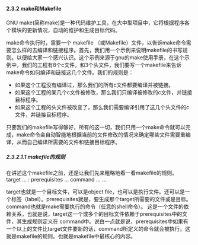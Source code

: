 
#### 2.3.2 make和Makefile

GNU make(简称make)是一种代码维护工具，在大中型项目中，它将根据程序各个模块的更新情况，自动的维护和生成目标代码。

make命令执行时，需要一个 makefile （或Makefile）文件，以告诉make命令需要怎么样的去编译和链接程序。首先，我们用一个示例来说明makefile的书写规则。以便给大家一个感兴认识。这个示例来源于gnu的make使用手册，在这个示例中，我们的工程有8个c文件，和3个头文件，我们要写一个makefile来告诉make命令如何编译和链接这几个文件。我们的规则是： 

- 如果这个工程没有编译过，那么我们的所有c文件都要编译并被链接。 
- 如果这个工程的某几个c文件被修改，那么我们只编译被修改的c文件，并链接目标程序。 
- 如果这个工程的头文件被改变了，那么我们需要编译引用了这几个头文件的c文件，并链接目标程序。 

只要我们的makefile写得够好，所有的这一切，我们只用一个make命令就可以完成，make命令会自动智能地根据当前的文件修改的情况来确定哪些文件需要重编译，从而自己编译所需要的文件和链接目标程序。 

##### 2.3.2.1.1 makefile的规则 

在讲述这个makefile之前，还是让我们先来粗略地看一看makefile的规则。
	target ... : prerequisites ...
		command
		...
		...
 
target也就是一个目标文件，可以是object file，也可以是执行文件。还可以是一个标签（label）。prerequisites就是，要生成那个target所需要的文件或是目标。command也就是make需要执行的命令（任意的shell命令）。 这是一个文件的依赖关系，也就是说，target这一个或多个的目标文件依赖于prerequisites中的文件，其生成规则定义在 command中。说白一点就是说，prerequisites中如果有一个以上的文件比target文件要新的话，command所定义的命令就会被执行。这就是makefile的规则。也就是makefile中最核心的内容。
 
